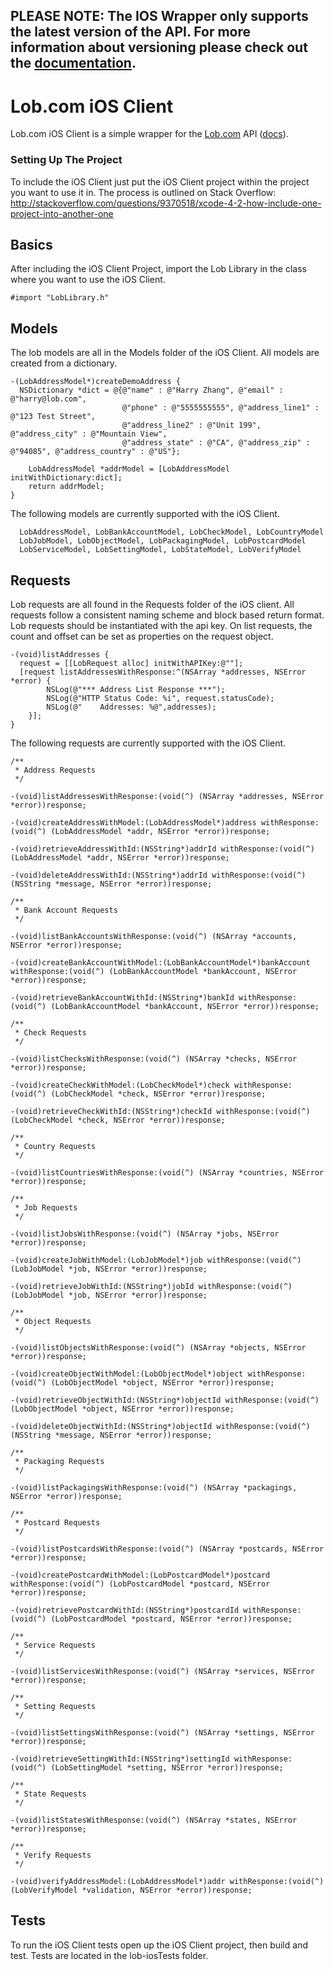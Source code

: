 ## PLEASE NOTE: The IOS Wrapper only supports the latest version of the API. For more information about versioning please check out the [documentation](https://lob.com/docs).

Lob.com iOS Client
==================

Lob.com iOS Client is a simple wrapper for the [Lob.com](https://www.lob.com) API ([docs](https://www.lob.com/docs)).

### Setting Up The Project

To include the iOS Client just put the iOS Client project within the project you want to use it in. The process is outlined on Stack Overflow:
http://stackoverflow.com/questions/9370518/xcode-4-2-how-include-one-project-into-another-one

Basics
------
After including the iOS Client Project, import the Lob Library in the class where you want to use the iOS Client.

```objc
#import "LobLibrary.h"
```

Models
---------
The lob models are all in the Models folder of the iOS Client. All models are created from a dictionary.

```objc
-(LobAddressModel*)createDemoAddress {
  NSDictionary *dict = @{@"name" : @"Harry Zhang", @"email" : @"harry@lob.com",
                         @"phone" : @"5555555555", @"address_line1" : @"123 Test Street",
                         @"address_line2" : @"Unit 199", @"address_city" : @"Mountain View",
                         @"address_state" : @"CA", @"address_zip" : @"94085", @"address_country" : @"US"};
    
    LobAddressModel *addrModel = [LobAddressModel initWithDictionary:dict];
    return addrModel;
}
```

The following models are currently supported with the iOS Client.

```objc
  LobAddressModel, LobBankAccountModel, LobCheckModel, LobCountryModel
  LobJobModel, LobObjectModel, LobPackagingModel, LobPostcardModel
  LobServiceModel, LobSettingModel, LobStateModel, LobVerifyModel
```

Requests
---------
Lob requests are all found in the Requests folder of the iOS client. All requests follow a consistent naming scheme and block based return format. Lob requests should be instantiated with the api key. On list requests, the count and offset can be set as properties on the request object.

```objc
-(void)listAddresses {
  request = [[LobRequest alloc] initWithAPIKey:@""];
  [request listAddressesWithResponse:^(NSArray *addresses, NSError *error) {
        NSLog(@"*** Address List Response ***");
        NSLog(@"HTTP Status Code: %i", request.statusCode);
        NSLog(@"    Addresses: %@",addresses);
    }];
}
```

The following requests are currently supported with the iOS Client.

```objc
/**
 * Address Requests
 */

-(void)listAddressesWithResponse:(void(^) (NSArray *addresses, NSError *error))response;

-(void)createAddressWithModel:(LobAddressModel*)address withResponse:(void(^) (LobAddressModel *addr, NSError *error))response;

-(void)retrieveAddressWithId:(NSString*)addrId withResponse:(void(^) (LobAddressModel *addr, NSError *error))response;

-(void)deleteAddressWithId:(NSString*)addrId withResponse:(void(^) (NSString *message, NSError *error))response;

/**
 * Bank Account Requests
 */

-(void)listBankAccountsWithResponse:(void(^) (NSArray *accounts, NSError *error))response;

-(void)createBankAccountWithModel:(LobBankAccountModel*)bankAccount withResponse:(void(^) (LobBankAccountModel *bankAccount, NSError *error))response;

-(void)retrieveBankAccountWithId:(NSString*)bankId withResponse:(void(^) (LobBankAccountModel *bankAccount, NSError *error))response;

/**
 * Check Requests
 */

-(void)listChecksWithResponse:(void(^) (NSArray *checks, NSError *error))response;

-(void)createCheckWithModel:(LobCheckModel*)check withResponse:(void(^) (LobCheckModel *check, NSError *error))response;

-(void)retrieveCheckWithId:(NSString*)checkId withResponse:(void(^) (LobCheckModel *check, NSError *error))response;

/**
 * Country Requests
 */

-(void)listCountriesWithResponse:(void(^) (NSArray *countries, NSError *error))response;

/**
 * Job Requests
 */

-(void)listJobsWithResponse:(void(^) (NSArray *jobs, NSError *error))response;

-(void)createJobWithModel:(LobJobModel*)job withResponse:(void(^) (LobJobModel *job, NSError *error))response;

-(void)retrieveJobWithId:(NSString*)jobId withResponse:(void(^) (LobJobModel *job, NSError *error))response;

/**
 * Object Requests
 */

-(void)listObjectsWithResponse:(void(^) (NSArray *objects, NSError *error))response;

-(void)createObjectWithModel:(LobObjectModel*)object withResponse:(void(^) (LobObjectModel *object, NSError *error))response;

-(void)retrieveObjectWithId:(NSString*)objectId withResponse:(void(^) (LobObjectModel *object, NSError *error))response;

-(void)deleteObjectWithId:(NSString*)objectId withResponse:(void(^) (NSString *message, NSError *error))response;

/**
 * Packaging Requests
 */

-(void)listPackagingsWithResponse:(void(^) (NSArray *packagings, NSError *error))response;

/**
 * Postcard Requests
 */

-(void)listPostcardsWithResponse:(void(^) (NSArray *postcards, NSError *error))response;

-(void)createPostcardWithModel:(LobPostcardModel*)postcard withResponse:(void(^) (LobPostcardModel *postcard, NSError *error))response;

-(void)retrievePostcardWithId:(NSString*)postcardId withResponse:(void(^) (LobPostcardModel *postcard, NSError *error))response;

/**
 * Service Requests
 */

-(void)listServicesWithResponse:(void(^) (NSArray *services, NSError *error))response;

/**
 * Setting Requests
 */

-(void)listSettingsWithResponse:(void(^) (NSArray *settings, NSError *error))response;

-(void)retrieveSettingWithId:(NSString*)settingId withResponse:(void(^) (LobSettingModel *setting, NSError *error))response;

/**
 * State Requests
 */

-(void)listStatesWithResponse:(void(^) (NSArray *states, NSError *error))response;

/**
 * Verify Requests
 */

-(void)verifyAddressModel:(LobAddressModel*)addr withResponse:(void(^) (LobVerifyModel *validation, NSError *error))response;
```

Tests
---------
To run the iOS Client tests open up the iOS Client project, then build and test. Tests are located in the lob-iosTests folder.


